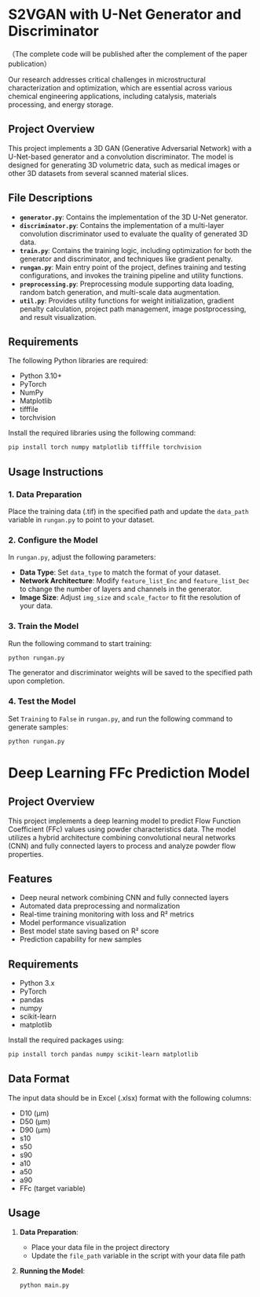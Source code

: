 # S2VGAN with U-Net Generator and Discriminator
（The complete code will be published after the complement of the paper publication）

Our research addresses critical challenges in microstructural characterization and optimization, which are essential across various chemical engineering applications, including catalysis, materials processing, and energy storage.

## Project Overview

This project implements a 3D GAN (Generative Adversarial Network) with a U-Net-based generator and a convolution discriminator. The model is designed for generating 3D volumetric data, such as medical images or other 3D datasets from several scanned material slices.

## File Descriptions

- **`generator.py`**: Contains the implementation of the 3D U-Net generator.
- **`discriminator.py`**: Contains the implementation of a multi-layer convolution discriminator used to evaluate the quality of generated 3D data.
- **`train.py`**: Contains the training logic, including optimization for both the generator and discriminator, and techniques like gradient penalty.
- **`rungan.py`**: Main entry point of the project, defines training and testing configurations, and invokes the training pipeline and utility functions.
- **`preprocessing.py`**: Preprocessing module supporting data loading, random batch generation, and multi-scale data augmentation.
- **`util.py`**: Provides utility functions for weight initialization, gradient penalty calculation, project path management, image postprocessing, and result visualization.


## Requirements

The following Python libraries are required:

- Python 3.10+
- PyTorch
- NumPy
- Matplotlib
- tifffile
- torchvision

Install the required libraries using the following command:

```bash
pip install torch numpy matplotlib tifffile torchvision
```

## Usage Instructions

### 1. Data Preparation

Place the training data (.tif) in the specified path and update the `data_path` variable in `rungan.py` to point to your dataset.

### 2. Configure the Model

In `rungan.py`, adjust the following parameters:

- **Data Type**: Set `data_type` to match the format of your dataset.
- **Network Architecture**: Modify `feature_list_Enc` and `feature_list_Dec` to change the number of layers and channels in the generator.
- **Image Size**: Adjust `img_size` and `scale_factor` to fit the resolution of your data.

### 3. Train the Model

Run the following command to start training:

```bash
python rungan.py
```

The generator and discriminator weights will be saved to the specified path upon completion.

### 4. Test the Model

Set `Training` to `False` in `rungan.py`, and run the following command to generate samples:

```bash
python rungan.py
```


# Deep Learning FFc Prediction Model

## Project Overview

This project implements a deep learning model to predict Flow Function Coefficient (FFc) values using powder characteristics data. The model utilizes a hybrid architecture combining convolutional neural networks (CNN) and fully connected layers to process and analyze powder flow properties.

## Features

- Deep neural network combining CNN and fully connected layers
- Automated data preprocessing and normalization
- Real-time training monitoring with loss and R² metrics
- Model performance visualization
- Best model state saving based on R² score
- Prediction capability for new samples


## Requirements

- Python 3.x
- PyTorch
- pandas
- numpy
- scikit-learn
- matplotlib

Install the required packages using:
```bash
pip install torch pandas numpy scikit-learn matplotlib
```
## Data Format

The input data should be in Excel (.xlsx) format with the following columns:
- D10 (μm)
- D50 (μm)
- D90 (μm)
- s10
- s50
- s90
- a10
- a50
- a90
- FFc (target variable)

## Usage

1. **Data Preparation**:
   - Place your data file in the project directory
   - Update the `file_path` variable in the script with your data file path

2. **Running the Model**:
   ```
   python main.py
   ```
